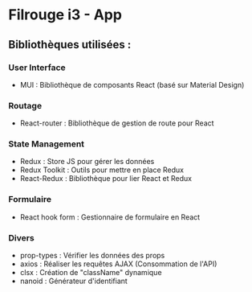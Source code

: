 # Filrouge i3 - App

## Bibliothèques utilisées :

### User Interface
- MUI : Bibliothèque de composants React (basé sur Material Design)

### Routage
- React-router : Bibliothèque de gestion de route pour React
### State Management
- Redux : Store JS pour gérer les données
- Redux Toolkit : Outils pour mettre en place Redux
- React-Redux : Bibliothèque pour lier React et Redux

### Formulaire
- React hook form : Gestionnaire de formulaire en React

### Divers
- prop-types : Vérifier les données des props
- axios : Réaliser les requêtes AJAX (Consommation de l'API)
- clsx : Création de "className" dynamique 
- nanoid : Générateur d'identifiant